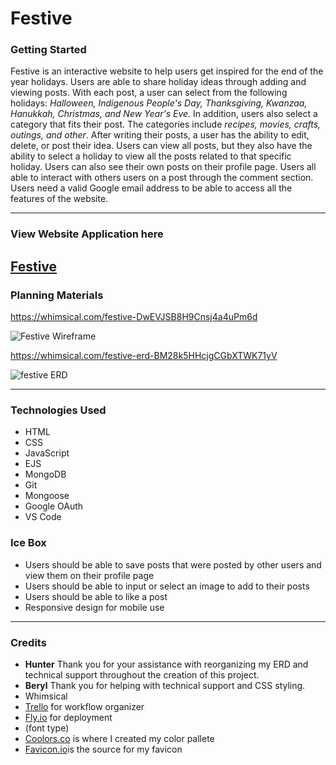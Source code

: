 # **Festive**

### Getting Started

Festive is an interactive website to help users get inspired for the end of the year holidays. Users are able to share holiday ideas through adding and viewing posts. With each post, a user can select from the following holidays: *Halloween, Indigenous People's Day, Thanksgiving, Kwanzaa, Hanukkah, Christmas, and New Year's Eve.* In addition, users also select a category that fits their post. The categories include *recipes, movies, crafts, outings, and other*. After writing their posts, a user has the ability to edit, delete, or post their idea. Users can view all posts, but they also have the ability to select a holiday to view all the posts related to that specific holiday. Users can also see their own posts on their profile page. Users all able to interact with others users on a post through the comment section. Users need a valid Google email address to be able to access all the features of the website.

---

### View Website Application here
[Festive](https://festive.fly.dev)
---
### Planning Materials

https://whimsical.com/festive-DwEVJSB8H9Cnsj4a4uPm6d

![Festive Wireframe](https://user-images.githubusercontent.com/109775689/193349002-2f9b4b9a-8e92-4b89-9083-d144f4014c1d.png)

https://whimsical.com/festive-erd-BM28k5HHcjgCGbXTWK71yV

![festive ERD](https://user-images.githubusercontent.com/109775689/194551673-9004d4c7-b00e-4303-9b5a-20301d72979a.png)

---

### Technologies Used

- HTML
- CSS
- JavaScript 
- EJS
- MongoDB
- Git
- Mongoose
- Google OAuth
- VS Code


### Ice Box

- Users should be able to save posts that were posted by other users and view them on their profile page
- Users should be able to input or select an image to add to their posts
- Users should be able to like a post
- Responsive design for mobile use

---

### Credits

- **Hunter** Thank you for your assistance with reorganizing my ERD and technical support throughout the creation of this project.
- **Beryl** Thank you for helping with technical support and CSS styling. 
- Whimsical
- [Trello](https://www.trello.com) for workflow organizer
- [Fly.io](https://www.fly.io) for deployment
- (font type)
- [Coolors.co](https://www.https://coolors.co/?home) is where I created my color pallete
-  [Favicon.io](https:www.https://favicon.io/emoji-favicons/orange-heart/)is the source for my favicon


